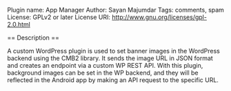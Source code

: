Plugin name: App Manager
Author: Sayan Majumdar
Tags: comments, spam
License: GPLv2 or later
License URI: http://www.gnu.org/licenses/gpl-2.0.html

== Description ==

A custom WordPress plugin is used to set banner images in the WordPress backend using the CMB2 library. It sends the image URL in JSON format and creates an endpoint via a custom WP REST API. With this plugin, background images can be set in the WP backend, and they will be reflected in the Android app by making an API request to the specific URL.

